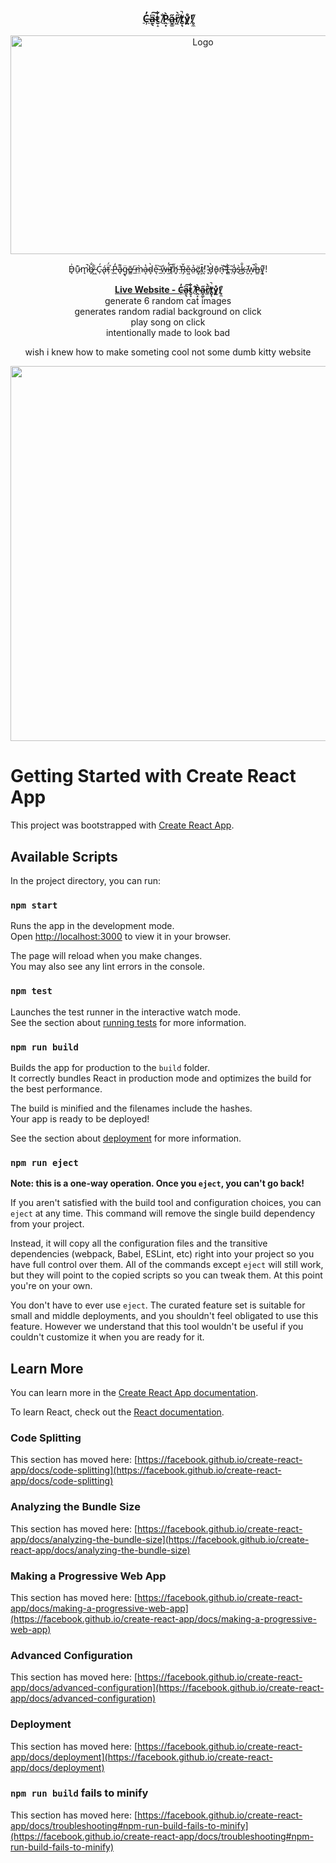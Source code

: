 


<div align="center">
<a href="https://github.com/Kmachappy/Runners-Page">
<h3 align="center">C̶̹̓a̴̱̖͆͠t̷̮̝͋ ̸̠̐P̷̭͙̀a̵̬͚̋r̸͖̋̀t̸̬̚ͅẙ̷͍͑!̸̥̼̍</h3>
</a> 
<a href="https://cat-party.herokuapp.com/">
    <img src="https://i.imgur.com/zXHi1ms.jpg" alt="Logo" width="600" height="350">
</a>



  <p align="center">
    <p>D̵̘͗u̷̠͊m̷̘̚b̶̙̐ ̷͖͋Ć̴̜á̶̢ẗ̷̩́ ̴̹́P̵̪̒a̴̘͌g̵̢̈ē̸̳ ̶̲̈m̷̤̀a̴̝̔d̴̞̀e̵͉̊ ̷̲͝ẅ̶̩i̴̫̓t̸͆ͅh̸͈̆ ̶̤̔Ř̶̡ě̴͖ả̷̤c̷͓̈t̷͕̄!̸͉̀ ̴̥̕d̷̡̀ō̵̢n̶͉͝'̴̢͝t̶͇̀ ̷̜͂a̷̡̾s̵̀͜k̵̖̐ ̸̮̆w̵͔̚h̶̳̑y̸͓͌!</p>
    <a href="https://cat-party.herokuapp.com/"><strong>Live Website - C̶̹̓a̴̱̖͆͠t̷̮̝͋ ̸̠̐P̷̭͙̀a̵̬͚̋r̸͖̋̀t̸̬̚ͅẙ̷͍͑!̸̥̼̍</strong></a>
    <br />
    generate 6 random cat images<br>
    generates random radial background on click <br>
    play song on click<br>
    intentionally made to look bad<br>

wish i knew how to make someting cool not some dumb kitty website

<img src="https://i.imgur.com/pmvJw2W.png" width="600">
  </p>
</div>




# Getting Started with Create React App

This project was bootstrapped with [Create React App](https://github.com/facebook/create-react-app).

## Available Scripts

In the project directory, you can run:

### `npm start`

Runs the app in the development mode.\
Open [http://localhost:3000](http://localhost:3000) to view it in your browser.

The page will reload when you make changes.\
You may also see any lint errors in the console.

### `npm test`

Launches the test runner in the interactive watch mode.\
See the section about [running tests](https://facebook.github.io/create-react-app/docs/running-tests) for more information.

### `npm run build`

Builds the app for production to the `build` folder.\
It correctly bundles React in production mode and optimizes the build for the best performance.

The build is minified and the filenames include the hashes.\
Your app is ready to be deployed!

See the section about [deployment](https://facebook.github.io/create-react-app/docs/deployment) for more information.

### `npm run eject`

**Note: this is a one-way operation. Once you `eject`, you can't go back!**

If you aren't satisfied with the build tool and configuration choices, you can `eject` at any time. This command will remove the single build dependency from your project.

Instead, it will copy all the configuration files and the transitive dependencies (webpack, Babel, ESLint, etc) right into your project so you have full control over them. All of the commands except `eject` will still work, but they will point to the copied scripts so you can tweak them. At this point you're on your own.

You don't have to ever use `eject`. The curated feature set is suitable for small and middle deployments, and you shouldn't feel obligated to use this feature. However we understand that this tool wouldn't be useful if you couldn't customize it when you are ready for it.

## Learn More

You can learn more in the [Create React App documentation](https://facebook.github.io/create-react-app/docs/getting-started).

To learn React, check out the [React documentation](https://reactjs.org/).

### Code Splitting

This section has moved here: [https://facebook.github.io/create-react-app/docs/code-splitting](https://facebook.github.io/create-react-app/docs/code-splitting)

### Analyzing the Bundle Size

This section has moved here: [https://facebook.github.io/create-react-app/docs/analyzing-the-bundle-size](https://facebook.github.io/create-react-app/docs/analyzing-the-bundle-size)

### Making a Progressive Web App

This section has moved here: [https://facebook.github.io/create-react-app/docs/making-a-progressive-web-app](https://facebook.github.io/create-react-app/docs/making-a-progressive-web-app)

### Advanced Configuration

This section has moved here: [https://facebook.github.io/create-react-app/docs/advanced-configuration](https://facebook.github.io/create-react-app/docs/advanced-configuration)

### Deployment

This section has moved here: [https://facebook.github.io/create-react-app/docs/deployment](https://facebook.github.io/create-react-app/docs/deployment)

### `npm run build` fails to minify

This section has moved here: [https://facebook.github.io/create-react-app/docs/troubleshooting#npm-run-build-fails-to-minify](https://facebook.github.io/create-react-app/docs/troubleshooting#npm-run-build-fails-to-minify)
